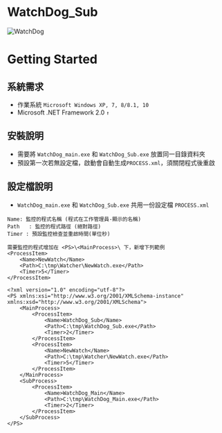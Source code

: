 # WatchDog_Sub
![](https://hackaday.com/wp-content/uploads/2021/10/Watchdog.jpg?w=600&h=450 "WatchDog")

# Getting Started
## 系統需求
* 作業系統 `Microsoft Windows XP, 7, 8/8.1, 10`
* Microsoft .NET Framework 2.0 `↑`

## 安裝說明
* 需要將 `WatchDog_main.exe` 和 `WatchDog_Sub.exe` 放置同一目錄資料夾
* 預設第一次若無設定檔，啟動會自動生成`PROCESS.xml`，須關閉程式後重啟

## 設定檔說明
*  `WatchDog_main.exe` 和 `WatchDog_Sub.exe` 共用一份設定檔 `PROCESS.xml`
```
Name: 監控的程式名稱 (程式在工作管理員-顯示的名稱)
Path   : 監控的程式路徑 (絕對路徑)
Timer : 預設監控檢查並重啟時間(單位秒)
```
```
需要監控的程式增加在 <PS>\<MainProcess>\ 下，新增下列範例
<ProcessItem>
	<Name>NewWatch</Name>
	<Path>C:\tmp\Watcher\NewWatch.exe</Path>
	<Timer>5</Timer>
</ProcessItem>

```
```
<?xml version="1.0" encoding="utf-8"?>
<PS xmlns:xsi="http://www.w3.org/2001/XMLSchema-instance" xmlns:xsd="http://www.w3.org/2001/XMLSchema">
	<MainProcess>
		<ProcessItem>
			<Name>WatchDog_Sub</Name>
			<Path>C:\tmp\WatchDog_Sub.exe</Path>
			<Timer>2</Timer>
		</ProcessItem>
		<ProcessItem>
			<Name>NewWatch</Name>
			<Path>C:\tmp\Watcher\NewWatch.exe</Path>
			<Timer>5</Timer>
		</ProcessItem>
	</MainProcess>
	<SubProcess>
		<ProcessItem>
			<Name>WatchDog_Main</Name>
			<Path>C:\tmp\WatchDog_Main.exe</Path>
			<Timer>2</Timer>
		</ProcessItem>
	</SubProcess>
</PS>
```

